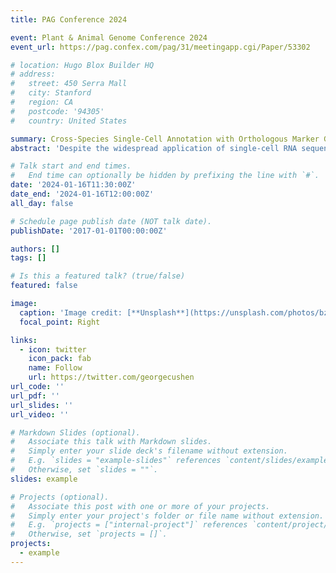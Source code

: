 ```yaml
---
title: PAG Conference 2024

event: Plant & Animal Genome Conference 2024
event_url: https://pag.confex.com/pag/31/meetingapp.cgi/Paper/53302

# location: Hugo Blox Builder HQ
# address:
#   street: 450 Serra Mall
#   city: Stanford
#   region: CA
#   postcode: '94305'
#   country: United States

summary: Cross-Species Single-Cell Annotation with Orthologous Marker Gene Groups.
abstract: 'Despite the widespread application of single-cell RNA sequencing (scRNA-seq) in plant biology, the scarcity of known cell-type marker genes and the divergence of marker expression patterns limit the accuracy of cell-type identification in many species. To address this challenge, we have devised a novel computational strategy called Orthologous Marker Gene groups (OMGs) which can identify cell types in both model and non-model plant species. Our method does not depend on the complexity of cross-species data integration, thus is highly efficient, while still accurately determining interspecies cellular similarities of diverse species. We validated our approach by analyzing published single-cell data from Arabidopsis, rice, and maize, and confirmed its accuracy in identifying cell types in tomato root and shoot apex tissues. The robustness of our method was further demonstrated by a successful mapping of 259 cell clusters from 2.5 million cells across 15 diverse plant species and various tissue types. Our findings suggest that the OMGs method, informed by reference single-cell maps, can accurately annotate cell types for most monocot and dicot species. To facilitate the use of this method by the broad research community, we have launched a user-friendly web-based tool called the OMG browser, which enables effortless identification of cell types in any plant dataset. In this workshop, we will provide a step-by-step demonstration of how to use the OMG browser and associated R scripts to perform cross-species comparison and annotation of plant single-cell data.'

# Talk start and end times.
#   End time can optionally be hidden by prefixing the line with `#`.
date: '2024-01-16T11:30:00Z'
date_end: '2024-01-16T12:00:00Z'
all_day: false

# Schedule page publish date (NOT talk date).
publishDate: '2017-01-01T00:00:00Z'

authors: []
tags: []

# Is this a featured talk? (true/false)
featured: false

image:
  caption: 'Image credit: [**Unsplash**](https://unsplash.com/photos/bzdhc5b3Bxs)'
  focal_point: Right

links:
  - icon: twitter
    icon_pack: fab
    name: Follow
    url: https://twitter.com/georgecushen
url_code: ''
url_pdf: ''
url_slides: ''
url_video: ''

# Markdown Slides (optional).
#   Associate this talk with Markdown slides.
#   Simply enter your slide deck's filename without extension.
#   E.g. `slides = "example-slides"` references `content/slides/example-slides.md`.
#   Otherwise, set `slides = ""`.
slides: example

# Projects (optional).
#   Associate this post with one or more of your projects.
#   Simply enter your project's folder or file name without extension.
#   E.g. `projects = ["internal-project"]` references `content/project/deep-learning/index.md`.
#   Otherwise, set `projects = []`.
projects:
  - example
---
```


<!-- {{% callout note %}}
Click on the **Slides** button above to view the built-in slides feature.
{{% /callout %}} -->

<!-- Slides can be added in a few ways:

- **Create** slides using Hugo Blox Builder's [_Slides_](https://docs.hugoblox.com/reference/content-types/) feature and link using `slides` parameter in the front matter of the talk file
- **Upload** an existing slide deck to `static/` and link using `url_slides` parameter in the front matter of the talk file
- **Embed** your slides (e.g. Google Slides) or presentation video on this page using [shortcodes](https://docs.hugoblox.com/reference/markdown/).

Further event details, including [page elements](https://docs.hugoblox.com/reference/markdown/) such as image galleries, can be added to the body of this page. -->
